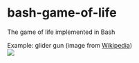 # bash-game-of-life
The game of life implemented in Bash

Example: glider gun (image from [Wikipedia](https://en.wikipedia.org/wiki/Conway%27s_Game_of_Life))  
![](https://upload.wikimedia.org/wikipedia/commons/e/e5/Gospers_glider_gun.gif)
